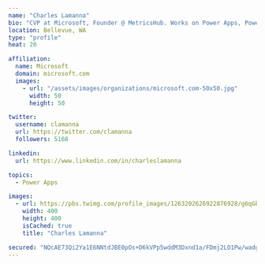 ```yaml
---
name: "Charles Lamanna"
bio: "CVP at Microsoft, Founder @ MetricsHub. Works on Power Apps, Power Automate, Power Virtual Agent, Common Data Service and Dynamics 365."
location: Bellevue, WA
type: "profile"
heat: 20

affiliation:
  name: Microsoft
  domain: microsoft.com
  images:
    - url: "/assets/images/organizations/microsoft.com-50x50.jpg"
      width: 50
      height: 50

twitter:
  username: clamanna
  url: https://twitter.com/clamanna
  followers: 5168

linkedin:
  url: https://www.linkedin.com/in/charleslamanna

topics:
  - Power Apps

images:
  - url: https://pbs.twimg.com/profile_images/1263202626922876928/g6qGbHZ-_400x400.jpg
    width: 400
    height: 400
    isCached: true
    title: "Charles Lamanna"

secured: "NQcAE73Qi2Ya1E6NNtdJBE0pOs+D6kVPp5wddM3Dxnd1a/FDmj2LO1Pw/wadg7TVzV2B/ARQ8T/lOV0poES38Eaj70PCRm6GUUeNsmVPNflAavBJaUJMVXhoGFx2rV2XQtbw4l0w+Nd3Yp8ZiP3DFIfbAdH5t2qB9rLwu+vH6sL0sEhHxMCLnTTbidUqhYJjUo1Yr8ngBB1hzKMUY8wCcSw2XlniZEgVfzJXrqD6yPOIu2NX4hPCJXLP5DMgFJHzWo3Dps9i8CjyAajRRYFn6TZ91EZAo3RCz645TIs3hD7sDAuB808Z+wi3e4D3vjtLxoAmuvDVVySzQQxswGUQZxM7KGKrjXS7l1NU3O4pzUqRWe+0O1qEaNUQoS8UhYQIOa7C7gOAmVSbiAuhyxaDHTZTYT+7HqgnTokgidYog5Y=;830xtekk+Y8nMDk8BViCDA=="
---
```


